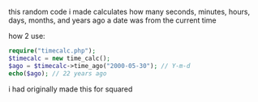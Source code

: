 this random code i made calculates how many seconds, minutes, hours, days, months, and years ago a date was from the current time

how 2 use:
```php
require("timecalc.php");
$timecalc = new time_calc();
$ago = $timecalc->time_ago("2000-05-30"); // Y-m-d
echo($ago); // 22 years ago
```


i had originally made this for squared
